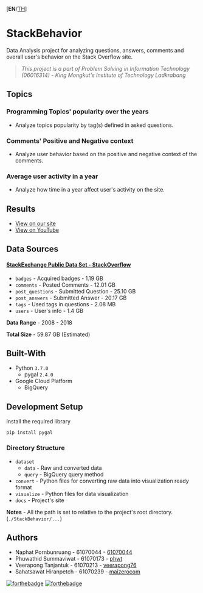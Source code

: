 [**EN**/[TH](https://github.com/phwt/StackBehavior/blob/master/README_th.md)]

# StackBehavior
Data Analysis project for analyzing questions, answers, comments and overall user's behavior on the Stack Overflow site.

> *This project is a part of Problem Solving in Information Technology (06016314) - King Mongkut's Institute of Technology Ladkrabang*

## Topics
### Programming Topics' popularity over the years
- Analyze topics popularity by tag(s) defined in asked questions.

### Comments' Positive and Negative context
- Analyze user behavior based on the positive and negative context of the comments.

### Average user activity in a year
- Analyze how time in a year affect user's activity on the site.

## Results
* [View on our site](https://phwt.github.io/StackBehavior/)
* [View on YouTube](https://www.youtube.com/watch?v=0eT0Aw0En2s)

## Data Sources
#### [StackExchange Public Data Set - StackOverflow](https://archive.org/download/stackexchange)
* `badges` - Acquired badges  - 1.19 GB
* `comments` - Posted Comments - 12.01 GB
* `post_questions` - Submitted Question - 25.10 GB
* `post_answers` - Submitted Answer - 20.17 GB
* `tags` - Used tags in questions - 2.08 MB
* `users` - User's info - 1.4 GB

**Data Range** - 2008 - 2018

**Total Size** - 59.87 GB (Estimated)

## Built-With
* Python `3.7.0`
    * pygal `2.4.0`
* Google Cloud Platform
    * BigQuery
    
## Development Setup
Install the required library

    pip install pygal
    
### Directory Structure
* `dataset`
  * `data` - Raw and converted data
  * `query` - BigQuery query method
* `convert` - Python files for converting raw data into visualization ready format
* `visualize` - Python files for data visualization
* `docs` - Project's site

**Notes** - All the path is set to relative to the project's root directory. (`./StackBehavior/...`)

## Authors
* Naphat Pornbunruang - 61070044 - [61070044](https://github.com/61070044)
* Phuwathid Summaviwat - 61070173 - [phwt](https://github.com/phwt)
* Veerapong Tanjantuk - 61070213 - [veerapong76](https://github.com/veerapong76)
* Sahatsawat Hiranpetch - 61070239 - [maizerocom](https://github.com/maizerocom)

[![forthebadge](https://forthebadge.com/images/badges/made-with-python.svg)](https://forthebadge.com)
[![forthebadge](https://forthebadge.com/images/badges/built-with-love.svg)](https://forthebadge.com) 
